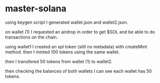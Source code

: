 # master-solana

 using keygen script I generated wallet.json and wallet2.json.

 on wallet (1) I requested an airdrop in order to get $SOL and be able to do transactions on the chain.

 using wallet1 I created an spl token (still no metadata) with createMint method.
 then I minted 100 tokens using the same wallet.

 then I transfered 50 tokens from wallet (1) to wallet2.

 then checking the balances of both wallets I can see each wallet has 50 tokens.

 
